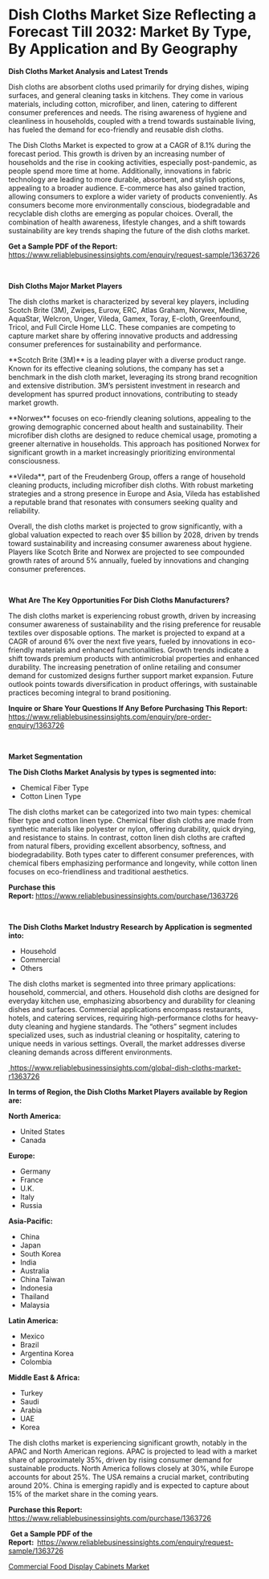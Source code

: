 <p><h1>Dish Cloths Market Size Reflecting a Forecast Till 2032: Market By Type, By Application and By Geography</h1></p><p><strong>Dish Cloths Market Analysis and Latest Trends</strong></p>
<p><p>Dish cloths are absorbent cloths used primarily for drying dishes, wiping surfaces, and general cleaning tasks in kitchens. They come in various materials, including cotton, microfiber, and linen, catering to different consumer preferences and needs. The rising awareness of hygiene and cleanliness in households, coupled with a trend towards sustainable living, has fueled the demand for eco-friendly and reusable dish cloths.</p><p>The Dish Cloths Market is expected to grow at a CAGR of 8.1% during the forecast period. This growth is driven by an increasing number of households and the rise in cooking activities, especially post-pandemic, as people spend more time at home. Additionally, innovations in fabric technology are leading to more durable, absorbent, and stylish options, appealing to a broader audience. E-commerce has also gained traction, allowing consumers to explore a wider variety of products conveniently. As consumers become more environmentally conscious, biodegradable and recyclable dish cloths are emerging as popular choices. Overall, the combination of health awareness, lifestyle changes, and a shift towards sustainability are key trends shaping the future of the dish cloths market.</p></p>
<p><strong>Get a Sample PDF of the Report:&nbsp;</strong> <a href="https://www.reliablebusinessinsights.com/enquiry/request-sample/1363726?utm_campaign=3035&utm_medium=2&utm_source=Github&utm_content=ia&utm_term=04042025&utm_id=dish-cloths">https://www.reliablebusinessinsights.com/enquiry/request-sample/1363726</a></p>
<p>&nbsp;</p>
<p><strong>Dish Cloths Major Market Players</strong></p>
<p><p>The dish cloths market is characterized by several key players, including Scotch Brite (3M), Zwipes, Eurow, ERC, Atlas Graham, Norwex, Medline, AquaStar, Welcron, Unger, Vileda, Gamex, Toray, E-cloth, Greenfound, Tricol, and Full Circle Home LLC. These companies are competing to capture market share by offering innovative products and addressing consumer preferences for sustainability and performance.</p><p>**Scotch Brite (3M)** is a leading player with a diverse product range. Known for its effective cleaning solutions, the company has set a benchmark in the dish cloth market, leveraging its strong brand recognition and extensive distribution. 3M’s persistent investment in research and development has spurred product innovations, contributing to steady market growth.</p><p>**Norwex** focuses on eco-friendly cleaning solutions, appealing to the growing demographic concerned about health and sustainability. Their microfiber dish cloths are designed to reduce chemical usage, promoting a greener alternative in households. This approach has positioned Norwex for significant growth in a market increasingly prioritizing environmental consciousness.</p><p>**Vileda**, part of the Freudenberg Group, offers a range of household cleaning products, including microfiber dish cloths. With robust marketing strategies and a strong presence in Europe and Asia, Vileda has established a reputable brand that resonates with consumers seeking quality and reliability.</p><p>Overall, the dish cloths market is projected to grow significantly, with a global valuation expected to reach over $5 billion by 2028, driven by trends toward sustainability and increasing consumer awareness about hygiene. Players like Scotch Brite and Norwex are projected to see compounded growth rates of around 5% annually, fueled by innovations and changing consumer preferences.</p></p>
<p>&nbsp;</p>
<p><strong>What Are The Key Opportunities For Dish Cloths Manufacturers?</strong></p>
<p><p>The dish cloths market is experiencing robust growth, driven by increasing consumer awareness of sustainability and the rising preference for reusable textiles over disposable options. The market is projected to expand at a CAGR of around 6% over the next five years, fueled by innovations in eco-friendly materials and enhanced functionalities. Growth trends indicate a shift towards premium products with antimicrobial properties and enhanced durability. The increasing penetration of online retailing and consumer demand for customized designs further support market expansion. Future outlook points towards diversification in product offerings, with sustainable practices becoming integral to brand positioning.</p></p>
<p><strong>Inquire or Share Your Questions If Any Before Purchasing This Report:</strong> <a href="https://www.reliablebusinessinsights.com/enquiry/pre-order-enquiry/1363726?utm_campaign=3035&utm_medium=2&utm_source=Github&utm_content=ia&utm_term=04042025&utm_id=dish-cloths">https://www.reliablebusinessinsights.com/enquiry/pre-order-enquiry/1363726</a></p>
<p>&nbsp;</p>
<p><strong>Market Segmentation</strong></p>
<p><strong>The Dish Cloths Market Analysis by types is segmented into:</strong></p>
<p><ul><li>Chemical Fiber Type</li><li>Cotton Linen Type</li></ul></p>
<p><p>The dish cloths market can be categorized into two main types: chemical fiber type and cotton linen type. Chemical fiber dish cloths are made from synthetic materials like polyester or nylon, offering durability, quick drying, and resistance to stains. In contrast, cotton linen dish cloths are crafted from natural fibers, providing excellent absorbency, softness, and biodegradability. Both types cater to different consumer preferences, with chemical fibers emphasizing performance and longevity, while cotton linen focuses on eco-friendliness and traditional aesthetics.</p></p>
<p><strong>Purchase this Report:&nbsp;</strong><a href="https://www.reliablebusinessinsights.com/purchase/1363726?utm_campaign=3035&utm_medium=2&utm_source=Github&utm_content=ia&utm_term=04042025&utm_id=dish-cloths">https://www.reliablebusinessinsights.com/purchase/1363726</a></p>
<p>&nbsp;</p>
<p><strong>The Dish Cloths Market Industry Research by Application is segmented into:</strong></p>
<p><ul><li>Household</li><li>Commercial</li><li>Others</li></ul></p>
<p><p>The dish cloths market is segmented into three primary applications: household, commercial, and others. Household dish cloths are designed for everyday kitchen use, emphasizing absorbency and durability for cleaning dishes and surfaces. Commercial applications encompass restaurants, hotels, and catering services, requiring high-performance cloths for heavy-duty cleaning and hygiene standards. The “others” segment includes specialized uses, such as industrial cleaning or hospitality, catering to unique needs in various settings. Overall, the market addresses diverse cleaning demands across different environments.</p></p>
<p><a href="https://www.reliablebusinessinsights.com/global-dish-cloths-market-r1363726?utm_campaign=3035&utm_medium=2&utm_source=Github&utm_content=ia&utm_term=04042025&utm_id=dish-cloths">&nbsp;https://www.reliablebusinessinsights.com/global-dish-cloths-market-r1363726</a></p>
<p><strong>In terms of Region, the Dish Cloths Market Players available by Region are:</strong></p>
<p>
    <p> <strong> North America: </strong>
        <ul>
            <li>United States</li>
            <li>Canada</li>
        </ul>
        </p> 
    <p> <strong> Europe: </strong>
        <ul>
            <li>Germany</li>
            <li>France</li>
            <li>U.K.</li>
            <li>Italy</li>
            <li>Russia</li>
        </ul>
        </p> 
    <p> <strong> Asia-Pacific: </strong>
        <ul>
            <li>China</li>
            <li>Japan</li>
            <li>South Korea</li>
            <li>India</li>
            <li>Australia</li>
            <li>China Taiwan</li>
            <li>Indonesia</li>
            <li>Thailand</li>
            <li>Malaysia</li>
        </ul>
        </p> 
    <p> <strong> Latin America: </strong>
        <ul>
            <li>Mexico</li>
            <li>Brazil</li>
            <li>Argentina Korea</li>
            <li>Colombia</li>
        </ul>
        </p> 
    <p> <strong> Middle East & Africa: </strong>
        <ul>
            <li>Turkey</li>
            <li>Saudi</li>
            <li>Arabia</li>
            <li>UAE</li>
            <li>Korea</li>
        </ul>
    </p>
    </p>
<p><p>The dish cloths market is experiencing significant growth, notably in the APAC and North American regions. APAC is projected to lead with a market share of approximately 35%, driven by rising consumer demand for sustainable products. North America follows closely at 30%, while Europe accounts for about 25%. The USA remains a crucial market, contributing around 20%. China is emerging rapidly and is expected to capture about 15% of the market share in the coming years.</p></p>
<p><strong>Purchase this Report: </strong><a href="https://www.reliablebusinessinsights.com/purchase/1363726?utm_campaign=3035&utm_medium=2&utm_source=Github&utm_content=ia&utm_term=04042025&utm_id=dish-cloths">https://www.reliablebusinessinsights.com/purchase/1363726</a></p>
<p>&nbsp;<strong>Get a Sample PDF of the Report:&nbsp;&nbsp;</strong><a href="https://www.reliablebusinessinsights.com/enquiry/request-sample/1363726?utm_campaign=3035&utm_medium=2&utm_source=Github&utm_content=ia&utm_term=04042025&utm_id=dish-cloths">https://www.reliablebusinessinsights.com/enquiry/request-sample/1363726</a></p>
<p><strong></strong></p>
<p><p><a href="https://github.com/beroxiluwaya/Market-Research-Report-List-1/blob/main/commercial-food-display-cabinets-market.md?utm_campaign=3035&utm_medium=2&utm_source=Github&utm_content=ia&utm_term=04042025&utm_id=dish-cloths">Commercial Food Display Cabinets Market</a></p></p>
